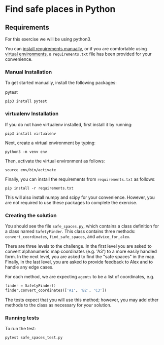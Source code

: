 # Find safe places in Python

## Requirements

For this exercise we will be using python3.

You can [install requirements manually](#manual-installation), or if you are comfortable using [virtual environments](#virtualenv-installation), a `requirements.txt` file has been provided for your convenience.

### Manual Installation

To get started manually, install the following packages:

pytest

```console
pip3 install pytest
```

### virtualenv Installation

If you do not have virtualenv installed, first install it by running:

```console
pip3 install virtualenv
```

Next, create a virtual environment by typing:

```console
python3 -m venv env
```

Then, activate the virtual environment as follows:

```console
source env/bin/activate
```

Finally, you can install the requirements from `requirements.txt` as follows:

```console
pip install -r requirements.txt
```

This will also install numpy and scipy for your convenience. However, you are not required to use these packages to complete the exercise.

### Creating the solution

You should see the file `safe_spaces.py`, which contains a class definition for a class named `SafetyFinder`. This class contains three methods: `convert_coordinates`, `find_safe_spaces`, and `advice_for_alex`.

There are three levels to the challenge. In the first level you are asked to convert alphanumeric map coordinates (e.g. 'A3') to a more easily handled form. In the next level, you are asked to find the "safe spaces" in the map. Finally, in the last level, you are asked to provide feedback to Alex and to handle any edge cases.

For each method, we are expecting `agents` to be a list of coordinates, e.g.

```python
finder = SafetyFinder()
finder.convert_coordinates(['A1', 'B2', 'C3'])
```

The tests expect that you will use this method; however, you may add other methods to the class as necessary for your solution.

### Running tests

To run the test:

```console
pytest safe_spaces_test.py
```
